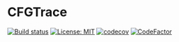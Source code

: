# CFGTrace

[![Build status](https://ci.appveyor.com/api/projects/status/jwcrn2pvn64x4e58?svg=true)](https://ci.appveyor.com/project/hoenirvili/cfgtrace)
 [![License: MIT](https://img.shields.io/badge/License-MIT-yellow.svg)](https://opensource.org/licenses/MIT)
[![codecov](https://codecov.io/gh/hoenirvili/CFGTrace/branch/master/graph/badge.svg)](https://codecov.io/gh/hoenirvili/CFGTrace)
[![CodeFactor](https://www.codefactor.io/repository/github/hoenirvili/cfgtrace/badge)](https://www.codefactor.io/repository/github/hoenirvili/cfgtrace)